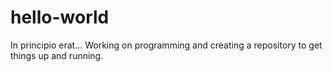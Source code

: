# hello-world
In principio erat...
Working on programming and creating a repository to get things up and running. 
